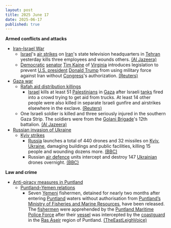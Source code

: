 ```yaml
---
layout: post
title: 2025 June 17
date: 2025-06-17
published: true
---
```



**Armed conflicts and attacks**

* [Iran–Israel War](https://en.wikipedia.org/wiki/Iran%E2%80%93Israel_War "Iran–Israel War")
  + [Israel](https://en.wikipedia.org/wiki/Israel "Israel")'s [air strikes](https://en.wikipedia.org/wiki/Air_strike "Air strike") on [Iran](https://en.wikipedia.org/wiki/Iran "Iran")'s state television headquarters in [Tehran](https://en.wikipedia.org/wiki/Tehran "Tehran") yesterday kills three employees and wounds others. [(Al Jazeera)](https://aje.io/gn5i1t?update=3780528)
  + [Democratic](https://en.wikipedia.org/wiki/Democratic_Party_%28United_States%29 "Democratic Party (United States)") [senator](https://en.wikipedia.org/wiki/United_States_Senate "United States Senate") [Tim Kaine](https://en.wikipedia.org/wiki/Tim_Kaine "Tim Kaine") of [Virginia](https://en.wikipedia.org/wiki/Virginia "Virginia") introduces legislation to prevent [U.S. president](https://en.wikipedia.org/wiki/U.S._president "U.S. president") [Donald Trump](https://en.wikipedia.org/wiki/Donald_Trump "Donald Trump") from using military force against Iran without [Congress](https://en.wikipedia.org/wiki/United_States_Congress "United States Congress")'s authorization. [(Reuters)](https://www.reuters.com/world/us/us-senator-moves-limit-trumps-war-powers-iran-mideast-conflict-escalates-2025-06-16/)
* [Gaza war](https://en.wikipedia.org/wiki/Gaza_war "Gaza war")
  + [Rafah aid distribution killings](https://en.wikipedia.org/wiki/Rafah_aid_distribution_killings "Rafah aid distribution killings")
    - [Israel](https://en.wikipedia.org/wiki/Israel "Israel") kills at least 51 [Palestinians](https://en.wikipedia.org/wiki/Palestinians "Palestinians") in [Gaza](https://en.wikipedia.org/wiki/Gaza_Strip "Gaza Strip") after Israeli [tanks](https://en.wikipedia.org/wiki/Tank "Tank") fired into a crowd trying to get aid from trucks. At least 14 other people were also killed in separate Israeli gunfire and airstrikes elsewhere in the exclave. [(Reuters)](https://www.reuters.com/world/middle-east/israeli-tank-shelling-kills-45-people-awaiting-aid-trucks-gaza-ministry-says-2025-06-17/)
  + One Israeli soldier is killed and three seriously injured in the southern Gaza Strip. The soldiers were from the [Golani Brigade](https://en.wikipedia.org/wiki/Golani_Brigade "Golani Brigade")'s 12th battalion. [(Al Jazeera)](https://aje.io/gn5i1t?update=3780445)
* [Russian invasion of Ukraine](https://en.wikipedia.org/wiki/Russian_invasion_of_Ukraine "Russian invasion of Ukraine")
  + [Kyiv strikes](https://en.wikipedia.org/wiki/Kyiv_strikes_%282022%E2%80%93present%29 "Kyiv strikes (2022–present)")
    - [Russia](https://en.wikipedia.org/wiki/Russian_Armed_Forces "Russian Armed Forces") launches a total of 440 drones and 32 missiles on [Kyiv](https://en.wikipedia.org/wiki/Kyiv "Kyiv"), [Ukraine](https://en.wikipedia.org/wiki/Ukraine "Ukraine"), damaging buildings and public facilities, killing 15 people and wounding dozens more. [(BBC)](https://www.bbc.com/news/articles/cx24g4850x4o)
    - Russian [air defence](https://en.wikipedia.org/wiki/Air_defence "Air defence") units intercept and destroy 147 [Ukrainian](https://en.wikipedia.org/wiki/Ukraine "Ukraine") drones overnight. [(BBC)](https://www.bbc.com/news/articles/cx24g4850x4o)

**Law and crime**

* [Anti-piracy measures in Puntland](https://en.wikipedia.org/wiki/Anti-piracy_measures_in_Somalia "Anti-piracy measures in Somalia")
  + [Puntland–Yemen relations](https://en.wikipedia.org/wiki/Somalia%E2%80%93Yemen_relations "Somalia–Yemen relations")
    - Seven [Yemeni](https://en.wikipedia.org/wiki/Yemenis "Yemenis") fishermen, detained for nearly two months after entering [Puntland](https://en.wikipedia.org/wiki/Puntland "Puntland") waters without authorisation from [Puntland’s](https://en.wikipedia.org/wiki/Government_of_Puntland "Government of Puntland") [Ministry of Fisheries and Marine Resources](https://en.wikipedia.org/wiki/Ministry_of_Fisheries_and_Marine_Resources "Ministry of Fisheries and Marine Resources"), have been released. The [fishermen](https://en.wikipedia.org/wiki/Fishermen "Fishermen") were apprehended by the [Puntland Maritime Police Force](https://en.wikipedia.org/wiki/Puntland_Maritime_Police_Force "Puntland Maritime Police Force") after their [vessel](https://en.wikipedia.org/wiki/Watercraft "Watercraft") was intercepted by the [coastguard](https://en.wikipedia.org/wiki/Coastguard "Coastguard") in the [Ras Aseir](https://en.wikipedia.org/wiki/Ras_Aseir "Ras Aseir") region of Puntland. [(TheEastLeighVoice)](https://eastleighvoice.co.ke/somalia/165980/puntland-releases-seven-yemeni-fishermen-arrested-over-illegal-fishing-in-somali-waters)
